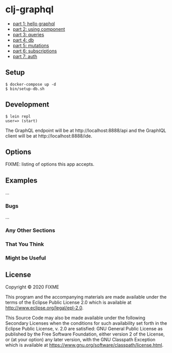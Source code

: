 # clj-graphql

- [part 1: hello graphql](doc/hello.md)
- [part 2: using component](doc/component.md)
- [part 3: queries](https://github.com/quan-nh/clj-graphql/commit/00acf0391ff8a04eb9ccddb1c3f0e5ab610a85b3)
- [part 4: db](https://github.com/quan-nh/clj-graphql/commit/e4bbed3737c8392622b0c9531cd4ce9cafd5e53a)
- [part 5: mutations](https://github.com/quan-nh/clj-graphql/commit/e7fdd01a49ad793d8a76293f6912fd538e41bb95)
- [part 6: subscriptions](doc/subscription.md)
- [part 7: auth](doc/auth.md)

## Setup 

    $ docker-compose up -d
    $ bin/setup-db.sh
    
## Development

    $ lein repl
    user=> (start)
    
The GraphQL endpoint will be at http://localhost:8888/api
and the GraphIQL client will be at http://localhost:8888/ide.     

## Options

FIXME: listing of options this app accepts.

## Examples

...

### Bugs

...

### Any Other Sections
### That You Think
### Might be Useful

## License

Copyright © 2020 FIXME

This program and the accompanying materials are made available under the
terms of the Eclipse Public License 2.0 which is available at
http://www.eclipse.org/legal/epl-2.0.

This Source Code may also be made available under the following Secondary
Licenses when the conditions for such availability set forth in the Eclipse
Public License, v. 2.0 are satisfied: GNU General Public License as published by
the Free Software Foundation, either version 2 of the License, or (at your
option) any later version, with the GNU Classpath Exception which is available
at https://www.gnu.org/software/classpath/license.html.
